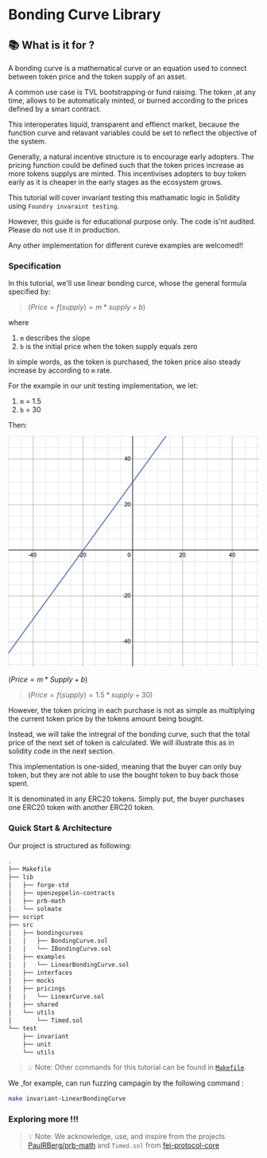 <h1> Bonding Curve Library</h1>


## 📚 What is it for ?

A bonding curve is a mathematical curve or an equation used to connect between token price and the token supply of an asset. 

A common use case is TVL bootstrapping or fund raising. The token ,at any time, allows to be automaticaly minted, or burned according to the prices defined by a smart contract.

This interoperates liquid, transparent and effienct market, because the function curve and relavant variables could be set to reflect the objective of the system.

Generally, a natural incentive structure is to encourage early adopters. The pricing function could be defined such that the token prices increase as more tokens supplys are minted.
This incentivises adopters to buy token early as it is cheaper in the early stages as the ecosystem grows.

This tutorial will cover invariant testing this mathamatic logic in Solidity using `Foundry invaraint testing`.

However, this guide is for educational purpose only. The code is'nt audited. Please do not use it in production.

Any other implementation for different cureve examples are welcomed!!


### Specification

In this tutorial, we'll use linear bonding curce, whose the general formula specified by:

> $( Price = f(supply) = m * supply + b)$

where 
1. `m` describes the slope 
2. `b` is the initial price when the token supply equals zero

In simple words, as the token is purchased, the token price also steady increase by according to `m` rate.

For the example in our unit testing implementation, we let:

1. `m` = 1.5 
2. `b` = 30

Then:

![Linear Curve](https://github.com/Ratimon/bonding-curves/blob/master/docs/LinearCurve.png)

$( Price = m * Supply + b)$

> $( Price = f(supply) = 1.5 * supply + 30)$

However, the token pricing in each purchase is not as simple as multiplying the current token price by the tokens amount being bought.

Instead, we will take the intregral of the bonding curve, such that the total price of the next set of token is calculated. We will illustrate this as in solidity code in the next section.

This implementation is one-sided, meaning that the buyer can only buy token, but they are not able to use the bought token to buy back those spent.

It is denominated in any ERC20 tokens. Simply put, the buyer purchases one ERC20 token with another ERC20 token.


### Quick Start & Architecture

Our project is structured as following:

```
.
├── Makefile
├── lib
│   ├── forge-std
│   ├── openzeppelin-contracts
│   ├── prb-math
│   └── solmate
├── script
├── src
│   ├── bondingcurves
│   │   ├── BondingCurve.sol
│   │   └── IBondingCurve.sol
│   ├── examples
│   │   └── LinearBondingCurve.sol
│   ├── interfaces
│   ├── mocks
│   ├── pricings
│   │   └── LinearCurve.sol
│   ├── shared
│   └── utils
│       └── Timed.sol
└── test
    ├── invariant
    ├── unit
    └── utils
```


> 💡 Note: Other commands for this tutorial can be found in [ `Makefile`](https://github.com/Ratimon/bonding-curves/blob/master/Makefile).

We ,for example, can run fuzzing campagin by the following command :

```sh
make invariant-LinearBondingCurve
```


### Exploring more !!!

> 💡 Note: We acknowledge, use, and inspire from the projects [PaulRBerg/prb-math](https://github.com/PaulRBerg/prb-math) and `Timed.sol` from [fei-protocol-core](https://github.com/fei-protocol/fei-protocol-core/blob/develop/contracts/utils/Timed.sol)